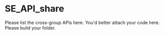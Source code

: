 SE_API_share
============
Please list the cross-group APIs here.
You'd better attach your code here. Please build your folder.

